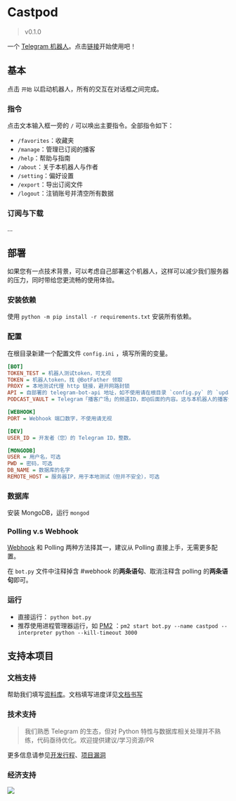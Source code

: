 # Castpod

> v0.1.0

一个 [Telegram 机器人](https://core.telegram.org/bots/api)。点击[链接](https://t.me/castpod)开始使用吧！

## 基本

点击 `开始` 以启动机器人，所有的交互在对话框之间完成。

### 指令
点击文本输入框一旁的 `/` 可以唤出主要指令。全部指令如下：
- `/favorites`：收藏夹
- `/manage`：管理已订阅的播客
- `/help`：帮助与指南
- `/about`：关于本机器人与作者
- `/setting`：偏好设置
- `/export`：导出订阅文件
- `/logout`：注销账号并清空所有数据

### 订阅与下载
...

## 部署

如果您有一点技术背景，可以考虑自己部署这个机器人，这样可以减少我们服务器的压力，同时带给您更流畅的使用体验。

### 安装依赖

使用 `python -m pip install -r requirements.txt` 安装所有依赖。

### 配置

在根目录新建一个配置文件 `config.ini` ，填写所需的变量。
```config.ini
[BOT]
TOKEN_TEST = 机器人测试token，可无视
TOKEN = 机器人token，找 @BotFather 领取
PROXY = 本地测试代理 http 链接，避开网路封锁
API = 自部署的 telegram-bot-api 地址，如不使用请在根目录 `config.py` 的 `update_info` 中删除使用此变量的其他语句
PODCAST_VAULT = Telegram「播客广场」的频道ID，即@后面的内容。这与本机器人的播客分发模式有关，可能不太好理解。

[WEBHOOK]
PORT = Webhook 端口数字，不使用请无视

[DEV]
USER_ID = 开发者（您）的 Telegram ID，整数。

[MONGODB]
USER = 用户名，可选
PWD = 密码，可选
DB_NAME = 数据库的名字
REMOTE_HOST = 服务器IP，用于本地测试（但并不安全），可选
```
### 数据库
安装 MongoDB，运行 `mongod`

### Polling v.s Webhook
[Webhook](https://github.com/python-telegram-bot/python-telegram-bot/wiki/Webhooks) 和 Polling 两种方法择其一，建议从 Polling 直接上手，无需更多配置。

在 `bot.py` 文件中注释掉含 #webhook 的**两条语句**、取消注释含 polling 的**两条语句**即可。

### 运行
- 直接运行： `python bot.py`
- 推荐使用进程管理器运行，如 [PM2](https://pm2.keymetrics.io/docs/usage/pm2-doc-single-page/) ：`pm2 start bot.py --name castpod --interpreter python --kill-timeout 3000`

## 支持本项目

### 文档支持
帮助我们填写[资料库](https://github.com/dahawong/castpod/wiki)。文档填写进度详见[文档书写](https://github.com/DahaWong/castpod/projects/5)

### 技术支持
> 我们熟悉 Telegram 的生态，但对 Python 特性与数据库相关处理并不熟练，代码亟待优化。欢迎提供建议/学习资源/PR

更多信息请参见[开发行程](https://github.com/DahaWong/castpod/projects/2)、[项目漏洞](https://github.com/DahaWong/castpod/projects/3)

### 经济支持
<a href="https://www.buymeacoffee.com/daha"><img src="https://img.buymeacoffee.com/button-api/?text=Buy me a Cherry  : )&emoji=🍒&slug=daha&button_colour=FF5F5F&font_colour=ffffff&font_family=Poppins&outline_colour=000000&coffee_colour=FFDD00"></a>
